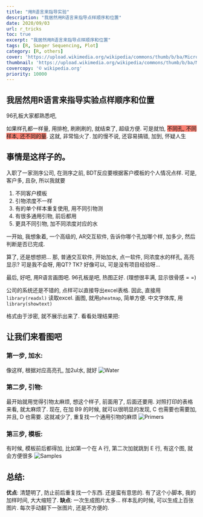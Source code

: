 ```yaml
---
title: "用R语言来指导实验"
description: "我居然用R语言来指导点样顺序和位置"
date: 2020/09/03
url: r_tricks
toc: true
excerpt: "我居然用R语言来指导点样顺序和位置"
tags: [R, Sanger Sequencing, Plot]
category: [R, others]
cover: 'https://upload.wikimedia.org/wikipedia/commons/thumb/b/ba/Microtiter_plate.JPG/400px-Microtiter_plate.jpg'
thumbnail: 'https://upload.wikimedia.org/wikipedia/commons/thumb/b/ba/Microtiter_plate.JPG/400px-Microtiter_plate.jpg'
covercopy: '© wikipedia.org'
priority: 10000
---
```


## 我居然用R语言来指导实验点样顺序和位置

96孔板大家都熟悉吧,

如果样孔都一样量, 用排枪, 刷刷刷的, 就结束了, 超级方便.
可是就怕, <span style="background:salmon">不同孔, 不同样本, 还不同的量</span>. 这就, 非常恼火了.
加的慢不说, 还容易搞错, 加到, 怀疑人生


## 事情是这样子的。
入职了一家测序公司, 在测序之前, BDT反应要根据客户模板的个人情况点样.
可是, 客户多, 且杂, 所以我就要
1. 不同客户模板
2. 引物浓度不一样
3. 有的单个样本重复使用, 用不同引物测
4. 有很多通用引物, 前后都用
5. 更具不同引物, 加不同浓度对应的水

一开始, 我想象着, 一个高级的, AR交互软件, 告诉你哪个孔加哪个样, 加多少, 然后判断是否已完成.

算了, 还是想想把... 那, 普通交互软件, 开始加水, 点一软件, 同浓度水的样孔, 高亮显示? 可是我不会呀, 用QT? TK? 好像可以, 可是没有项目经验呀...

最后, 好吧, 用R语言画图吧. 96孔板是吧, 热图正好.
(理想很丰满, 显示很骨感 = =)

公司的系统还是不错的, 点样可以直接导出excel表格. 因此, 直接用`library(readxl)` 读取excel.
画图, 就用`pheatmap`, 简单方便.
中文字体库, 用 `library(showtext)`

格式由于涉密, 就不展示出来了.
看看处理结果把:

## 让我们来看图吧

### 第一步, 加水:
像这样, 根据对应高亮孔, 加2ul水, 就好
![Water](https://s1.ax1x.com/2020/09/03/wC0mNj.png)

### 第二步, 引物:
最开始就用觉得引物太麻烦, 想这个样子, 前面用了, 后面还要用. 对照打印的表格来看, 就太麻烦了. 现在, 在加 B9 的时候, 就可以很明显的发现, C 也需要也需要加, 并且, D 也需要. 这就减少了, 重复找一个通用引物的麻烦
![Primers](https://s1.ax1x.com/2020/09/03/wC0wgx.png)

### 第三步, 模板:
有时候, 模板前后都得加, 比如第一个在 A 行, 第二次加就跳到 E 行, 有这个图, 就会方便很多
![Samples](https://s1.ax1x.com/2020/09/03/wC0oqS.png)

## 总结:
**优点**: 清楚明了, 防止前后重复找一个东西.
还是蛮有意思的. 有了这个小脚本, 我的加样时间, 大大缩短了.
**缺点**: 一次生成图片太多... 样本乱的时候, 可以生成上百张图片. 每次手动翻下一张图片, 还是不方便的.
